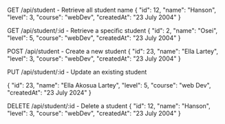 


GET /api/student - Retrieve all student name
{
  "id": 12,
  "name": "Hanson",
  "level": 3,
  "course": "webDev",
  "createdAt": "23 July 2004"
}



GET /api/student/:id - Retrieve a specific student
{
  "id": 2,
  "name": "Osei",
  "level": 5,
  "course": "webDev",
  "createdAt": "23 July 2004"
}

POST /api/student - Create a new student
{
  "id": 23,
  "name": "Ella Lartey",
  "level": 3,
  "course": "webDev",
  "createdAt": "23 July 2004"
}

PUT /api/student/:id - Update an existing student

{
  "id": 23,
  "name": "Ella Akosua Lartey",
  "level": 5,
  "course": "web Dev",
  "createdAt": "23 July 2024"
}


DELETE /api/student/:id - Delete a student
{
  "id": 12,
  "name": "Hanson",
  "level": 3,
  "course": "webDev",
  "createdAt": "23 July 2004"
}